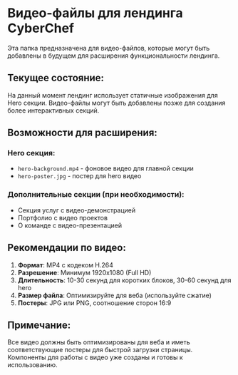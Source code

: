 # Видео-файлы для лендинга CyberChef

Эта папка предназначена для видео-файлов, которые могут быть добавлены в будущем для расширения функциональности лендинга.

## Текущее состояние:

На данный момент лендинг использует статичные изображения для Hero секции. Видео-файлы могут быть добавлены позже для создания более интерактивных секций.

## Возможности для расширения:

### Hero секция:
- `hero-background.mp4` - фоновое видео для главной секции
- `hero-poster.jpg` - постер для hero видео

### Дополнительные секции (при необходимости):
- Секция услуг с видео-демонстрацией
- Портфолио с видео проектов
- О команде с видео-презентацией

## Рекомендации по видео:

1. **Формат**: MP4 с кодеком H.264
2. **Разрешение**: Минимум 1920x1080 (Full HD)
3. **Длительность**: 10-30 секунд для коротких блоков, 30-60 секунд для hero
4. **Размер файла**: Оптимизируйте для веба (используйте сжатие)
5. **Постеры**: JPG или PNG, соотношение сторон 16:9

## Примечание:

Все видео должны быть оптимизированы для веба и иметь соответствующие постеры для быстрой загрузки страницы. Компоненты для работы с видео уже созданы и готовы к использованию.
